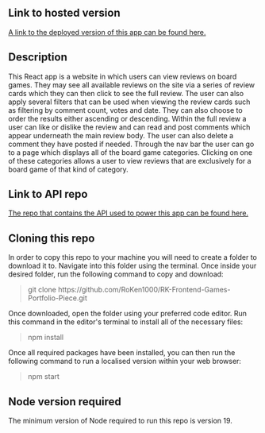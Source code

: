 ## Link to hosted version
<a href="https://nc-game-review-site.netlify.app/">A link to the deployed version of this app can be found here.</a>


## Description
This React app is a website in which users can view reviews on board games. They may see all available reviews on the site via a series of review cards which they can then click to see the full review. The user can also apply several filters that can be used when viewing the review cards such as filtering by comment count, votes and date. They can also choose to order the results either ascending or descending. Within the full review a user can like or dislike the review and can read and post comments which appear underneath the main review body. The user can also delete a comment they have posted if needed. Through the nav bar the user can go to a page which displays all of the board game categories. Clicking on one of these categories allows a user to view reviews that are exclusively for a board game of that kind of category.

## Link to API repo
<a href="https://github.com/RoKen1000/RK-Backend-Games-Portfolio-Piece">The repo that contains the API used to power this app can be found here.</a>

## Cloning this repo
In order to copy this repo to your machine you will need to create a folder to download it to. Navigate into this folder using the terminal. Once inside your desired folder, run the following command to copy and download:
>git clone <span>https://</span>github.com/RoKen1000/RK-Frontend-Games-Portfolio-Piece.git

Once downloaded, open the folder using your preferred code editor. Run this command in the editor's terminal to install all of the necessary files:
>npm install

Once all required packages have been installed, you can then run the following command to run a localised version within your web browser:
>npm start

## Node version required
The minimum version of Node required to run this repo is version 19. 